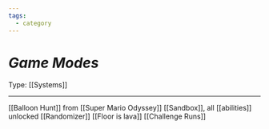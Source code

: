 ```yaml
---
tags:
  - category
---
```

# _Game Modes_

Type: [[Systems]]

----

[[Balloon Hunt]] from [[Super Mario Odyssey]]
[[Sandbox]], all [[abilities]] unlocked
[[Randomizer]]
[[Floor is lava]]
[[Challenge Runs]]